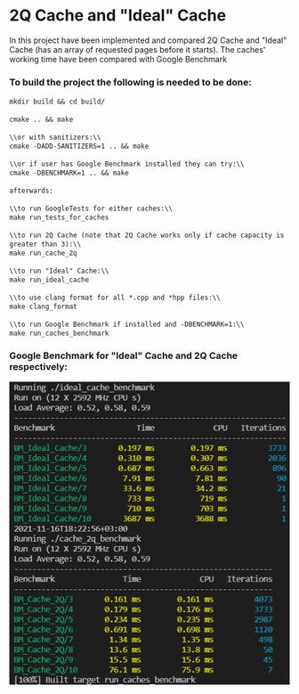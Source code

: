 # 2Q Cache and "Ideal" Cache

In this project have been implemented and compared 2Q Cache and "Ideal" Cache (has an array of requested pages before it starts).
The caches' working time have been compared with Google Benchmark

### To build the project the following is needed to be done:

```
mkdir build && cd build/

cmake .. && make

\\or with sanitizers:\\
cmake -DADD-SANITIZERS=1 .. && make

\\or if user has Google Benchmark installed they can try:\\
cmake -DBENCHMARK=1 .. && make

afterwards:

\\to run GoogleTests for either caches:\\
make run_tests_for_caches

\\to run 2Q Cache (note that 2Q Cache works only if cache capacity is greater than 3):\\
make run_cache_2q

\\to run "Ideal" Cache:\\
make run_ideal_cache

\\to use clang format for all *.cpp and *hpp files:\\
make clang_format

\\to run Google Benchmark if installed and -DBENCHMARK=1:\\
make run_caches_benchmark
```

### Google Benchmark for "Ideal" Cache and 2Q Cache respectively:

![alt text](screenshots/caches_benchmark.png)